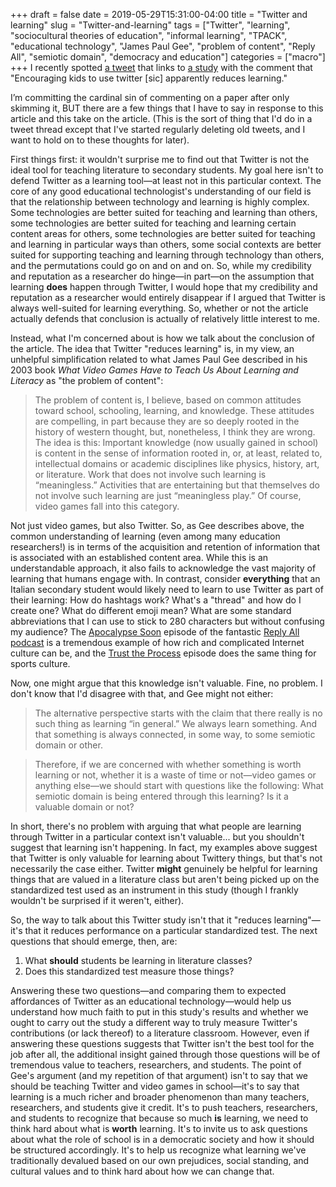 +++
draft = false
date = 2019-05-29T15:31:00-04:00
title = "Twitter and learning"
slug = "Twitter-and-learning"
tags = ["Twitter", "learning", "sociocultural theories of education", "informal learning", "TPACK", "educational technology", "James Paul Gee", "problem of content", "Reply All", "semiotic domain", "democracy and education"]
categories = ["macro"]
+++
I recently spotted [a tweet](https://twitter.com/leecrawfurd/status/1133301842593632256) that links to [a study](https://dipartimenti.unicatt.it/economia-finanza-def081.pdf) with the comment that "Encouraging kids to use twitter [sic] apparently reduces learning."

I’m committing the cardinal sin of commenting on a paper after only skimming it, BUT there are a few things that I have to say in response to this article and this take on the article. (This is the sort of thing that I'd do in a tweet thread except that I've started regularly deleting old tweets, and I want to hold on to these thoughts for later).

First things first: it wouldn't surprise me to find out that Twitter is not the ideal tool for teaching literature to secondary students. My goal here isn't to defend Twitter as a learning tool—at least not in this particular context. The core of any good educational technologist's understanding of our field is that the relationship between technology and learning is highly complex. Some technologies are better suited for teaching and learning than others, some technologies are better suited for teaching and learning certain content areas for others, some technologies are better suited for teaching and learning in particular ways than others, some social contexts are better suited for supporting teaching and learning through technology than others, and the permutations could go on and on and on. So, while my credibility and reputation as a researcher do hinge—in part—on the assumption that learning **does** happen through Twitter, I would hope that my credibility and reputation as a researcher would entirely disappear if I argued that Twitter is always well-suited for learning everything. So, whether or not the article actually defends that conclusion is actually of relatively little interest to me.

Instead, what I'm concerned about is how we talk about the conclusion of the article. The idea that Twitter "reduces learning" is, in my view, an unhelpful simplification related to what James Paul Gee described in his 2003 book *What Video Games Have to Teach Us About Learning and Literacy* as "the problem of content":

> The problem of content is, I believe, based on common attitudes toward school, schooling, learning, and knowledge. These attitudes are compelling, in part because they are so deeply rooted in the history of western thought, but, nonetheless, I think they are wrong. The idea is this: Important knowledge (now usually gained in school) is content in the sense of information rooted in, or, at least, related to, intellectual domains or academic disciplines like physics, history, art, or literature. Work that does not involve such learning is “meaningless.” Activities that are entertaining but that themselves do not involve such learning are just “meaningless play.” Of course, video games fall into this category.

Not just video games, but also Twitter. So, as Gee describes above, the common understanding of learning (even among many education researchers!) is in terms of the acquisition and retention of information that is associated with an established content area. While this is an understandable approach, it also fails to acknowledge the vast majority of learning that humans engage with. In contrast, consider **everything** that an Italian secondary student would likely need to learn to use Twitter as part of their learning: How do hashtags work? What's a "thread" and how do I create one? What do different emoji mean? What are some standard abbreviations that I can use to stick to 280 characters but without confusing my audience? The [Apocalypse Soon](https://gimletmedia.com/shows/reply-all/xjhewe/114-apocalypse-soon) episode of the fantastic [Reply All podcast](https://gimletmedia.com/shows/reply-all) is a tremendous example of how rich and complicated Internet culture can be, and the [Trust the Process](https://gimletmedia.com/shows/reply-all/v4he8k/116-trust-the-process) episode does the same thing for sports culture.

Now, one might argue that this knowledge isn't valuable. Fine, no problem. I don't know that I'd disagree with that, and Gee might not either:

> The alternative perspective starts with the claim that there really is no such thing as learning “in general.” We always learn something. And that something is always connected, in some way, to some semiotic domain or other.

> Therefore, if we are concerned with whether something is worth learning or not, whether it is a waste of time or not—video games or anything else—we should start with questions like the following: What semiotic domain is being entered through this learning? Is it a valuable domain or not?

In short, there's no problem with arguing that what people are learning through Twitter in a particular context isn't valuable... but you shouldn't suggest that learning isn't happening. In fact, my examples above suggest that Twitter is only valuable for learning about Twittery things, but that's not necessarily the case either. Twitter **might** genuinely be helpful for learning things that are valued in a literature class but aren't being picked up on the standardized test used as an instrument in this study (though I frankly wouldn't be surprised if it weren't, either). 

So, the way to talk about this Twitter study isn't that it "reduces learning"—it's that it reduces performance on a particular standardized test. The next questions that should emerge, then, are:
1. What **should** students be learning in literature classes?
2. Does this standardized test measure those things?

Answering these two questions—and comparing them to expected affordances of Twitter as an educational technology—would help us understand how much faith to put in this study's results and whether we ought to carry out the study a different way to truly measure Twitter's contributions (or lack thereof) to a literature classroom. However, even if answering these questions suggests that Twitter isn't the best tool for the job after all, the additional insight gained through those questions will be of tremendous value to teachers, researchers, and students. The point of Gee's argument (and my repetition of that argument) isn't to say that we should be teaching Twitter and video games in school—it's to say that learning is a much richer and broader phenomenon than many teachers, researchers, and students give it credit. It's to push teachers, researchers, and students to recognize that because so much **is** learning, we need to think hard about what is **worth** learning. It's to invite us to ask questions about what the role of school is in a democratic society and how it should be structured accordingly. It's to help us recognize what learning we've traditionally devalued based on our own prejudices, social standing, and cultural values and to think hard about how we can change that.

